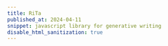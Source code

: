 ```yaml
---
title: RiTa
published_at: 2024-04-11
snippet: javascript library for generative writing
disable_html_sanitization: true
---
```


<script type="module">
   import { RiTa } from "https://esm.sh/rita"

   const rm = RiTa.markov (3)

   await fetch (`240412/ordinary_madness.txt`)
      .then (r => r.text())
      .then (text => {
         rm.addText (text)
      })
      
   console.log (rm.generate (20))
   // rm.addText (`The girl went to a game. The teacher went to dinner with a girl.`)
   // const test = rm.generate (2)
   // console.log (test)

</script>